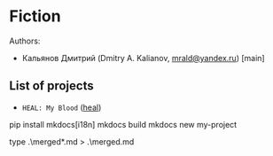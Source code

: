 # Fiction

Authors: 
* Кальянов Дмитрий (Dmitry A. Kalianov, mrald@yandex.ru) [main]
## List of projects

* `HEAL: My Blood` ([heal](heal/README.md))

pip install mkdocs[i18n]
mkdocs build
mkdocs new my-project

type .\merged\*.md > .\merged.md